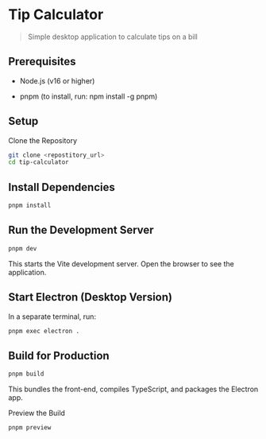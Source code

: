 # Tip Calculator

> Simple desktop application to calculate tips on a bill

## Prerequisites

- Node.js (v16 or higher)

- pnpm (to install, run: npm install -g pnpm)

## Setup

Clone the Repository

```sh
git clone <repostitory_url>
cd tip-calculator
```

## Install Dependencies

```sh
pnpm install
```

## Run the Development Server

```sh
pnpm dev
```

This starts the Vite development server. Open the browser to see the application.

## Start Electron (Desktop Version)

In a separate terminal, run:

```sh
pnpm exec electron .
```

## Build for Production

```sh
pnpm build
```

This bundles the front-end, compiles TypeScript, and packages the Electron app.

Preview the Build

```sh
pnpm preview
```
